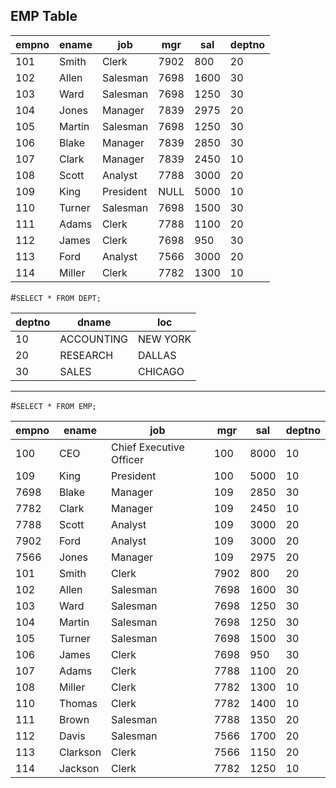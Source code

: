 ## EMP Table

| empno | ename  | job       | mgr  | sal  | deptno |
|-------|--------|-----------|------|------|--------|
| 101   | Smith  | Clerk     | 7902 | 800  | 20     |
| 102   | Allen  | Salesman  | 7698 | 1600 | 30     |
| 103   | Ward   | Salesman  | 7698 | 1250 | 30     |
| 104   | Jones  | Manager   | 7839 | 2975 | 20     |
| 105   | Martin | Salesman  | 7698 | 1250 | 30     |
| 106   | Blake  | Manager   | 7839 | 2850 | 30     |
| 107   | Clark  | Manager   | 7839 | 2450 | 10     |
| 108   | Scott  | Analyst   | 7788 | 3000 | 20     |
| 109   | King   | President | NULL | 5000 | 10     |
| 110   | Turner | Salesman  | 7698 | 1500 | 30     |
| 111   | Adams  | Clerk     | 7788 | 1100 | 20     |
| 112   | James  | Clerk     | 7698 | 950  | 30     |
| 113   | Ford   | Analyst   | 7566 | 3000 | 20     |
| 114   | Miller | Clerk     | 7782 | 1300 | 10     |




#`SELECT * FROM DEPT;`

| deptno | dname      | loc      |
| ------ | ---------- | -------- |
| 10     | ACCOUNTING | NEW YORK |
| 20     | RESEARCH   | DALLAS   |
| 30     | SALES      | CHICAGO  |

---

#`SELECT * FROM EMP;`

| empno | ename    | job                     | mgr  | sal  | deptno |
| ----- | -------- | ----------------------- | ---- | ---- | ------ |
| 100   | CEO      | Chief Executive Officer | 100  | 8000 | 10     |
| 109   | King     | President               | 100  | 5000 | 10     |
| 7698  | Blake    | Manager                 | 109  | 2850 | 30     |
| 7782  | Clark    | Manager                 | 109  | 2450 | 10     |
| 7788  | Scott    | Analyst                 | 109  | 3000 | 20     |
| 7902  | Ford     | Analyst                 | 109  | 3000 | 20     |
| 7566  | Jones    | Manager                 | 109  | 2975 | 20     |
| 101   | Smith    | Clerk                   | 7902 | 800  | 20     |
| 102   | Allen    | Salesman                | 7698 | 1600 | 30     |
| 103   | Ward     | Salesman                | 7698 | 1250 | 30     |
| 104   | Martin   | Salesman                | 7698 | 1250 | 30     |
| 105   | Turner   | Salesman                | 7698 | 1500 | 30     |
| 106   | James    | Clerk                   | 7698 | 950  | 30     |
| 107   | Adams    | Clerk                   | 7788 | 1100 | 20     |
| 108   | Miller   | Clerk                   | 7782 | 1300 | 10     |
| 110   | Thomas   | Clerk                   | 7782 | 1400 | 10     |
| 111   | Brown    | Salesman                | 7788 | 1350 | 20     |
| 112   | Davis    | Salesman                | 7566 | 1700 | 20     |
| 113   | Clarkson | Clerk                   | 7566 | 1150 | 20     |
| 114   | Jackson  | Clerk                   | 7782 | 1250 | 10     |


